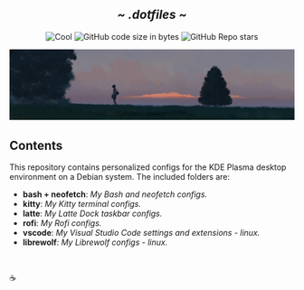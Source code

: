 <div align="center">
  <h2><em>~ .dotfiles ~</em></h2>
</div>

<div align="center">

![Cool](https://img.shields.io/badge/Cool-Affirmative-da696f?style=for-the-badge&labelColor=111418)
![GitHub code size in bytes](https://img.shields.io/github/languages/code-size/fedetomassini/.config?color=e1b56a&style=for-the-badge&labelColor=111418)
![GitHub Repo stars](https://img.shields.io/github/stars/fedetomassini/.config?color=74be88&style=for-the-badge&labelColor=111418)

</div>

<p align="center">
    <img src='https://raw.githubusercontent.com/fedetomassini/.config/main/assets/image.jpeg'>
</p>

## Contents

This repository contains personalized configs for the KDE Plasma desktop environment on a Debian system. The included folders are:

- **bash + neofetch**: _My Bash and neofetch configs._
- **kitty**: _My Kitty terminal configs._
- **latte**: _My Latte Dock taskbar configs._
- **rofi**: _My Rofi configs._
- **vscode**: _My Visual Studio Code settings and extensions - linux._
- **librewolf**: _My Librewolf configs - linux._

&nbsp;

:coffee:
